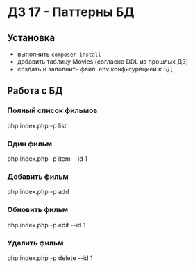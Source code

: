 # ДЗ 17 - Паттерны БД

## Установка

- выполнить `composer install`
- добавить таблицу Movies (согласно DDL из прошлых ДЗ)
- создать и заполнить файл .env конфигурацией к БД

## Работа с БД

### Полный список фильмов
php index.php -p list

### Один фильм
php index.php -p item --id 1

### Добавить фильм
php index.php -p add

### Обновить фильм
php index.php -p edit --id 1

### Удалить фильм
php index.php -p delete --id 1
